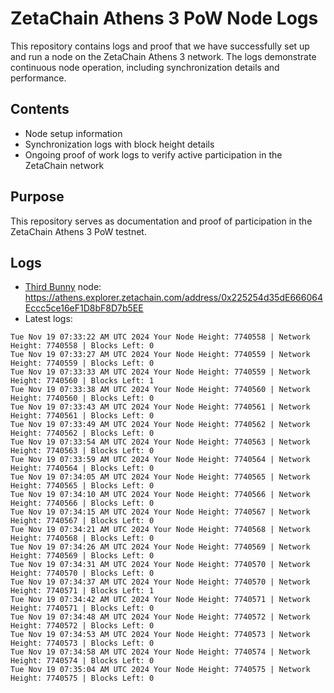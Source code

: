 # ZetaChain Athens 3 PoW Node Logs
This repository contains logs and proof that we have successfully set up and run a node on the ZetaChain Athens 3 network. The logs demonstrate continuous node operation, including synchronization details and performance.

## Contents
- Node setup information
- Synchronization logs with block height details
- Ongoing proof of work logs to verify active participation in the ZetaChain network

## Purpose
This repository serves as documentation and proof of participation in the ZetaChain Athens 3 PoW testnet.

## Logs

- [Third Bunny](https://thirdbunny.xyz/) node: https://athens.explorer.zetachain.com/address/0x225254d35dE666064Eccc5ce16eF1D8bF8D7b5EE
- Latest logs:
```
Tue Nov 19 07:33:22 AM UTC 2024 Your Node Height: 7740558 | Network Height: 7740558 | Blocks Left: 0
Tue Nov 19 07:33:27 AM UTC 2024 Your Node Height: 7740559 | Network Height: 7740559 | Blocks Left: 0
Tue Nov 19 07:33:33 AM UTC 2024 Your Node Height: 7740559 | Network Height: 7740560 | Blocks Left: 1
Tue Nov 19 07:33:38 AM UTC 2024 Your Node Height: 7740560 | Network Height: 7740560 | Blocks Left: 0
Tue Nov 19 07:33:43 AM UTC 2024 Your Node Height: 7740561 | Network Height: 7740561 | Blocks Left: 0
Tue Nov 19 07:33:49 AM UTC 2024 Your Node Height: 7740562 | Network Height: 7740562 | Blocks Left: 0
Tue Nov 19 07:33:54 AM UTC 2024 Your Node Height: 7740563 | Network Height: 7740563 | Blocks Left: 0
Tue Nov 19 07:33:59 AM UTC 2024 Your Node Height: 7740564 | Network Height: 7740564 | Blocks Left: 0
Tue Nov 19 07:34:05 AM UTC 2024 Your Node Height: 7740565 | Network Height: 7740565 | Blocks Left: 0
Tue Nov 19 07:34:10 AM UTC 2024 Your Node Height: 7740566 | Network Height: 7740566 | Blocks Left: 0
Tue Nov 19 07:34:15 AM UTC 2024 Your Node Height: 7740567 | Network Height: 7740567 | Blocks Left: 0
Tue Nov 19 07:34:21 AM UTC 2024 Your Node Height: 7740568 | Network Height: 7740568 | Blocks Left: 0
Tue Nov 19 07:34:26 AM UTC 2024 Your Node Height: 7740569 | Network Height: 7740569 | Blocks Left: 0
Tue Nov 19 07:34:31 AM UTC 2024 Your Node Height: 7740570 | Network Height: 7740570 | Blocks Left: 0
Tue Nov 19 07:34:37 AM UTC 2024 Your Node Height: 7740570 | Network Height: 7740571 | Blocks Left: 1
Tue Nov 19 07:34:42 AM UTC 2024 Your Node Height: 7740571 | Network Height: 7740571 | Blocks Left: 0
Tue Nov 19 07:34:48 AM UTC 2024 Your Node Height: 7740572 | Network Height: 7740572 | Blocks Left: 0
Tue Nov 19 07:34:53 AM UTC 2024 Your Node Height: 7740573 | Network Height: 7740573 | Blocks Left: 0
Tue Nov 19 07:34:58 AM UTC 2024 Your Node Height: 7740574 | Network Height: 7740574 | Blocks Left: 0
Tue Nov 19 07:35:04 AM UTC 2024 Your Node Height: 7740575 | Network Height: 7740575 | Blocks Left: 0
```

